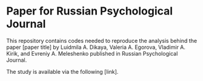# **Paper for Russian Psychological Journal**

This repository contains codes needed to reproduce the analysis behind the paper [paper title] by Luidmila A. Dikaya, Valeria A. Egorova, Vladimir A. Kirik, and Evreniy A. Meleshenko published in Russian Psychological Journal.

The study is available via the following [link].